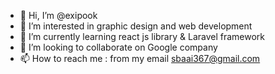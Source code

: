 - 👋 Hi, I’m @exipook
- 👀 I’m interested in graphic design and web development 
- 🌱 I’m currently learning react js library & Laravel framework 
- 💞️ I’m looking to collaborate on Google company 
- 📫 How to reach me : from my email sbaai367@gmail.com

<!---
exipook/exipook is a ✨ special ✨ repository because its `README.md` (this file) appears on your GitHub profile.
You can click the Preview link to take a look at your changes.
--->

